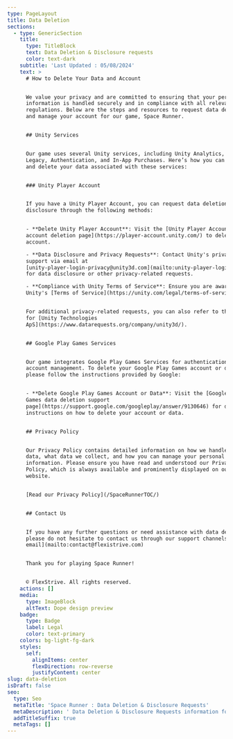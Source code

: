 ```yaml
---
type: PageLayout
title: Data Deletion
sections:
  - type: GenericSection
    title:
      type: TitleBlock
      text: Data Deletion & Disclosure requests
      color: text-dark
    subtitle: 'Last Updated : 05/08/2024'
    text: >
      # How to Delete Your Data and Account


      We value your privacy and are committed to ensuring that your personal
      information is handled securely and in compliance with all relevant
      regulations. Below are the steps and resources to request data deletion
      and manage your account for our game, Space Runner.


      ## Unity Services


      Our game uses several Unity services, including Unity Analytics, Ads
      Legacy, Authentication, and In-App Purchases. Here’s how you can manage
      and delete your data associated with these services:


      ### Unity Player Account


      If you have a Unity Player Account, you can request data deletion and
      disclosure through the following methods:


      - **Delete Unity Player Account**: Visit the [Unity Player Accounts
      account deletion page](https://player-account.unity.com/) to delete your
      account.

      - **Data Disclosure and Privacy Requests**: Contact Unity's privacy
      support via email at
      [unity-player-login-privacy@unity3d.com](mailto:unity-player-login-privacy@unity3d.com)
      for data disclosure or other privacy-related requests.

      - **Compliance with Unity Terms of Service**: Ensure you are aware of
      Unity's [Terms of Service](https://unity.com/legal/terms-of-service).


      For additional privacy-related requests, you can also refer to the page
      for [Unity Technologies
      ApS](https://www.datarequests.org/company/unity3d/).


      ## Google Play Games Services


      Our game integrates Google Play Games Services for authentication and
      account management. To delete your Google Play Games account or data,
      please follow the instructions provided by Google:


      - **Delete Google Play Games Account or Data**: Visit the [Google Play
      Games data deletion support
      page](https://support.google.com/googleplay/answer/9130646) for detailed
      instructions on how to delete your account or data.


      ## Privacy Policy


      Our Privacy Policy contains detailed information on how we handle your
      data, what data we collect, and how you can manage your personal
      information. Please ensure you have read and understood our Privacy
      Policy, which is always available and prominently displayed on our
      website.


      [Read our Privacy Policy](/SpaceRunnerTOC/)


      ## Contact Us


      If you have any further questions or need assistance with data deletion,
      please do not hesitate to contact us through our support channels.[Send
      email](mailto:contact@flexistrive.com)


      Thank you for playing Space Runner!


      © FlexStrive. All rights reserved.
    actions: []
    media:
      type: ImageBlock
      altText: Dope design preview
    badge:
      type: Badge
      label: Legal
      color: text-primary
    colors: bg-light-fg-dark
    styles:
      self:
        alignItems: center
        flexDirection: row-reverse
        justifyContent: center
slug: data-deletion
isDraft: false
seo:
  type: Seo
  metaTitle: 'Space Runner : Data Deletion & Disclosure Requests'
  metaDescription: ' Data Deletion & Disclosure Requests information for games made by FlexStrive Studio'
  addTitleSuffix: true
  metaTags: []
---
```

